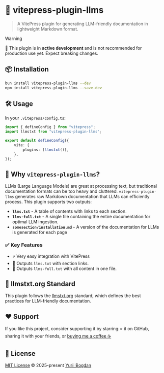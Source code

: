 # 🤖 vitepress-plugin-llms

> A VitePress plugin for generating LLM-friendly documentation in lightweight Markdown format.

> [!WARNING]
> 🚧 This plugin is in **active development** and is not recommended for production use yet. Expect breaking changes.

## 📦 Installation

```bash
bun install vitepress-plugin-llms --dev
npm install vitepress-plugin-llms --save-dev
```

## 🛠️ Usage

In your `.vitepress/config.ts`:

```ts
import { defineConfig } from "vitepress";
import llmstxt from "vitepress-plugin-llms";

export default defineConfig({
	vite: {
		plugins: [llmstxt()],
	},
});
```

## 🚀 Why `vitepress-plugin-llms`?

LLMs (Large Language Models) are great at processing text, but traditional documentation formats can be too heavy and cluttered. `vitepress-plugin-llms` generates raw Markdown documentation that LLMs can efficiently process. This plugin supports two outputs:

-   **`llms.txt`** - A table of contents with links to each section.
-   **`llms-full.txt`** - A single file containing the entire documentation for optimal LLM ingestion.
-   **`somesection/installation.md`** - A version of the documentation for LLMs is generated for each page

### ✅ Key Features

-   ⚡️ Very easy integration with VitePress
-   📝 Outputs `llms.txt` with section links.
-   📖 Outputs `llms-full.txt` with all content in one file.

## 📖 llmstxt.org Standard

This plugin follows the [llmstxt.org](https://llmstxt.org/) standard, which defines the best practices for LLM-friendly documentation.

## ❤️ Support

If you like this project, consider supporting it by starring ⭐ it on GitHub, sharing it with your friends, or [buying me a coffee ☕](https://github.com/okineadev/vitepress-plugin-llms?sponsor=1)

## 📜 License

[MIT License](./LICENSE) © 2025-present [Yurii Bogdan](https://github.com/okineadev)
